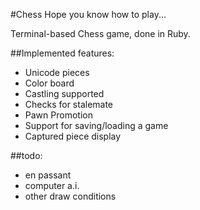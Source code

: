 #Chess
Hope you know how to play...

Terminal-based Chess game, done in Ruby.

##Implemented features:
+ Unicode pieces
+ Color board
+ Castling supported
+ Checks for stalemate
+ Pawn Promotion
+ Support for saving/loading a game
+ Captured piece display

##todo:
+ en passant
+ computer a.i.
+ other draw conditions